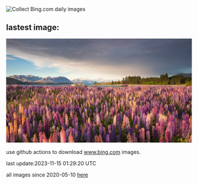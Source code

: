![Collect Bing.com daily images](https://github.com/counter2015/bing-daily-images/workflows/Collect%20Bing.com%20daily%20images/badge.svg)
## lastest image:
![](images/RussellLupines.jpg)

use github actions to download www.bing.com images.

last update:2023-11-15 01:29:20 UTC

all images since 2020-05-10 [here](https://github.com/counter2015/bing-daily-images/tree/master/images) 
